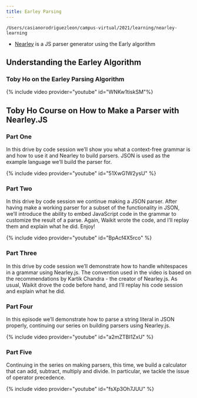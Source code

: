 ```yaml
---
title: Earley Parsing 
---
```

```
/Users/casianorodriguezleon/campus-virtual/2021/learning/nearley-learning
```

* [Nearley](https://github.com/kach/nearley) is a JS parser generator using the Early algorithm

## Understanding the Earley Algorithm

### Toby Ho on the Earley Parsing Algorithm

{% include video provider="youtube" id="WNKw1tiskSM"%}


## Toby Ho Course on How to Make a Parser with Nearley.JS

### Part One

In this drive by code session we’ll show you what a context-free grammar is and how to use it and Nearley to build parsers. JSON is used as the example language we’ll build the parser for.

{% include video provider="youtube" id="51XwG1W2ysU" %}

### Part Two

In this drive by code session we continue making a JSON parser. After having make a working parser for a subset of the functionality in JSON, we’ll introduce the ability to embed JavaScript code in the grammar to customize the result of a parse. Again, Waikit wrote the code, and I’ll replay them and explain what he did. Enjoy!

{% include video provider="youtube" id="BpAcf4X5rco" %}

### Part Three

In this drive by code session we’ll demonstrate how to handle whitespaces in a grammar using Nearley.js. The convention used in the video is based on the recommendations by Kartik Chandra - the creator of Nearley.js. As usual, Waikit drove the code before hand, and I’ll replay his code session and explain what he did.

### Part Four

In this episode we’ll demonstrate how to parse a string literal in JSON properly, continuing our series on building parsers using Nearley.js.

{% include video provider="youtube" id="a2mZTBI1ZxU" %}

### Part Five

Continuing in the series on making parsers, this time, we build a calculator that can add, subtract, multiply and divide. In particular, we tackle the issue of operator precedence.

{% include video provider="youtube" id="fsXp3Oh7JUU" %}

